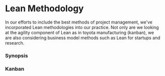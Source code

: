 # Lean Methodology
In our efforts to include the best methods of project management, we've incorporated Lean methodologies into our practice.  Not only are we looking at the agility component of Lean as in toyota manufacturing (kanban), 
we are also considering business model methods such as Lean for startups and research. 

### Synopsis

### Kanban
